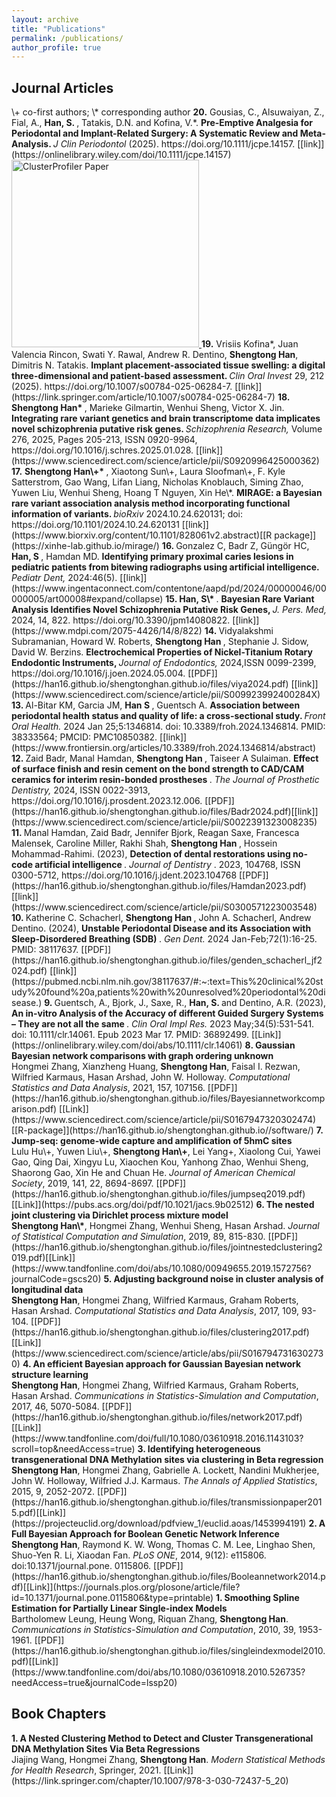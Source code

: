 ```yaml
---
layout: archive
title: "Publications"
permalink: /publications/
author_profile: true
---
```



## Journal Articles 


<span style="font-size:1em;"> 
\+ co-first authors; \* corresponding author </span>


<span style="font-size:1em;">
<b> 20.</b> Gousias, C., Alsuwaiyan, Z., Fial, A., <b>Han, S. </b>, Tatakis, D.N. and Kofina, V.*.  <b>
  Pre-Emptive Analgesia for Periodontal and Implant-Related Surgery: A Systematic Review and Meta-Analysis.  </b>
<i>J Clin Periodontol </i> (2025). https://doi.org/10.1111/jcpe.14157. [[link]](https://onlinelibrary.wiley.com/doi/10.1111/jcpe.14157) </span> 

<a href="[https://doi.org/10.1089/omi.2011.0118](https://onlinelibrary.wiley.com/doi/10.1111/jcpe.14157)" target="_blank">
  <img src="/images/Chris2025_Fig1.png" alt="ClusterProfiler Paper" width="300">
</a>


<span style="font-size:1em;">
<b> 19.</b> Vrisiis Kofina*, Juan Valencia Rincon, Swati Y. Rawal, Andrew R. Dentino, <b>Shengtong Han</b>, Dimitris N. Tatakis.  <b>
  Implant placement-associated tissue swelling: a digital three-dimensional and patient-based assessment.  </b>
<i>Clin Oral Invest  </i> 29, 212 (2025). https://doi.org/10.1007/s00784-025-06284-7. [[link]](https://link.springer.com/article/10.1007/s00784-025-06284-7)</span> 




<span style="font-size:1em;">
<b> 18.</b>  <b>Shengtong Han* </b>, Marieke Gilmartin, Wenhui Sheng, Victor X. Jin.  <b>
  Integrating rare variant genetics and brain transcriptome data implicates novel schizophrenia putative risk genes.  </b>
<i>Schizophrenia Research, </i> Volume 276, 2025, Pages 205-213, ISSN 0920-9964,
https://doi.org/10.1016/j.schres.2025.01.028. [[link]](https://www.sciencedirect.com/science/article/pii/S0920996425000362)</span> 



<span style="font-size:1em;">
<b> 17.</b>  <b>Shengtong Han\+* </b>, Xiaotong Sun\+, Laura Sloofman\+, F. Kyle Satterstrom, Gao Wang, Lifan Liang, Nicholas Knoblauch, Siming Zhao, Yuwen Liu, Wenhui Sheng, Hoang T Nguyen, Xin He\*.  <b>
  MIRAGE: a Bayesian rare variant association analysis method incorporating functional information of variants. </b>
<i>bioRxiv </i> 2024.10.24.620131; doi: https://doi.org/10.1101/2024.10.24.620131 [[link]](https://www.biorxiv.org/content/10.1101/828061v2.abstract)[[R package]](https://xinhe-lab.github.io/mirage/)</span> 



<span style="font-size:1em;">
<b> 16. </b> Gonzalez C, Badr Z, Güngör HC,  <b> Han, S </b>, Hamdan MD.  <b>
Identifying primary proximal caries lesions in pediatric patients from bitewing radiographs using artificial intelligence. </b> <i>
Pediatr Dent, </i> 2024:46(5). [[link]](https://www.ingentaconnect.com/contentone/aapd/pd/2024/00000046/00000005/art00008#expand/collapse) </span> 




<span style="font-size:1em;">
<b> 15. </b>   <b> Han, S\* </b>.  <b>
Bayesian Rare Variant Analysis Identifies Novel Schizophrenia Putative Risk Genes, </b> <i>
J. Pers. Med, </i> 2024, 14, 822. https://doi.org/10.3390/jpm14080822. [[link]](https://www.mdpi.com/2075-4426/14/8/822) </span> 




<span style="font-size:1em;">
<b> 14. </b> Vidyalakshmi Subramanian, Howard W. Roberts, <b> Shengtong Han </b>, Stephanie J. Sidow, David W. Berzins. <b>
Electrochemical Properties of Nickel-Titanium Rotary Endodontic Instruments, </b> <i>
Journal of Endodontics, </i> 2024,ISSN 0099-2399,
https://doi.org/10.1016/j.joen.2024.05.004. [[PDF]](https://han16.github.io/shengtonghan.github.io/files/viya2024.pdf) [[link]](https://www.sciencedirect.com/science/article/pii/S009923992400284X) </span> 

<span style="font-size:1em;">
<b> 13. </b> Al-Bitar KM, Garcia JM, <b> Han S </b> , Guentsch A. <b> Association between periodontal health status and quality of life: a cross-sectional study. </b> <i> Front Oral Health. </i> 2024 Jan 25;5:1346814. doi: 10.3389/froh.2024.1346814. PMID: 38333564; PMCID: PMC10850382. [[link]](https://www.frontiersin.org/articles/10.3389/froh.2024.1346814/abstract) </span> 
  


<span style="font-size:1em;">
<b> 12. </b>   Zaid Badr, Manal Hamdan, <b> Shengtong Han </b>, 
Taiseer A Sulaiman. <b> Effect of surface finish and resin cement on the bond strength to CAD/CAM ceramics for interim resin-bonded prostheses </b>. <i> The Journal of Prosthetic Dentistry, </i> 2024, ISSN 0022-3913, https://doi.org/10.1016/j.prosdent.2023.12.006. [[PDF]](https://han16.github.io/shengtonghan.github.io/files/Badr2024.pdf)[[link]](https://www.sciencedirect.com/science/article/pii/S0022391323008235) </span>  

<span style="font-size:1em;">
<b> 11. </b>   Manal Hamdan, Zaid Badr, Jennifer Bjork, Reagan Saxe, Francesca Malensek, Caroline Miller, Rakhi Shah, <b >Shengtong Han </b>, Hossein Mohammad-Rahimi. (2023), <b> Detection of dental restorations using no-code artificial intelligence </b>. <i> Journal of Dentistry </i> . 2023,
104768, ISSN 0300-5712, https://doi.org/10.1016/j.jdent.2023.104768 [[PDF]](https://han16.github.io/shengtonghan.github.io/files/Hamdan2023.pdf)[[link]](https://www.sciencedirect.com/science/article/pii/S0300571223003548) </span>

<span style="font-size:1em;">
<b> 10. </b>   Katherine C. Schacherl, <b> Shengtong
Han </b>, John A. Schacherl, Andrew Dentino. (2024), <b> Unstable Periodontal Disease and its Association with Sleep-Disordered Breathing (SDB) </b>. <i> Gen Dent. </i> 2024 Jan-Feb;72(1):16-25. PMID: 38117637. [[PDF]](https://han16.github.io/shengtonghan.github.io/files/genden_schacherl_jf2024.pdf) [[link]](https://pubmed.ncbi.nlm.nih.gov/38117637/#:~:text=This%20clinical%20study%20found%20a,patients%20with%20unresolved%20periodontal%20disease.)  </span>



<span style="font-size:1em;">
<b> 9. </b>   Guentsch, A., Bjork, J., Saxe, R., <b> Han, S. </b> and Dentino, A.R. (2023), <b> An in-vitro Analysis of the Accuracy of different Guided Surgery Systems – They are not all the same </b>. <i> Clin Oral Impl Res. </i> 2023 May;34(5):531-541. doi: 10.1111/clr.14061. Epub 2023 Mar 17. PMID: 36892499. [[Link]](https://onlinelibrary.wiley.com/doi/abs/10.1111/clr.14061) </span>


<span style="font-size:1em;"> 
<b> 8. Gaussian Bayesian network comparisons with graph ordering unknown </b> <br></span>
<span style="font-size:1em;">
Hongmei Zhang, Xianzheng Huang, <b>Shengtong Han</b>, Faisal I. Rezwan, Wilfried Karmaus, Hasan Arshad, John W. Holloway. <i> Computational Statistics and Data Analysis</i>, 2021, 157, 107156. [[PDF]](https://han16.github.io/shengtonghan.github.io/files/Bayesiannetworkcomparison.pdf) [[Link]](https://www.sciencedirect.com/science/article/pii/S0167947320302474)[[R-package]](https://han16.github.io/shengtonghan.github.io//software/) </span>

 

 
 <span style="font-size:1em;"> 
 <b> 7. Jump-seq: genome-wide capture and amplification of 5hmC sites </b> <br></span> 
<span style="font-size:1em;">
Lulu Hu\+, Yuwen Liu\+, <b>Shengtong Han\+</b>, Lei Yang+, Xiaolong Cui, Yawei Gao, Qing Dai, Xingyu Lu, Xiaochen Kou, Yanhong Zhao, Wenhui Sheng, Shaorong Gao, Xin He and Chuan He. <i>Journal of American Chemical Society</i>, 2019, 141, 22, 8694-8697. [[PDF]](https://han16.github.io/shengtonghan.github.io/files/jumpseq2019.pdf)[[Link]](https://pubs.acs.org/doi/pdf/10.1021/jacs.9b02512) </span> 



<span style="font-size:1em;"> 
 <b> 6.  The nested joint clustering via Dirichlet process mixture model </b> <br></span> 
<span style="font-size:1em;">
<b>Shengtong Han\*</b>, Hongmei Zhang, Wenhui Sheng, Hasan Arshad. <i>Journal of Statistical Computation and Simulation</i>, 2019, 89, 815-830. [[PDF]](https://han16.github.io/shengtonghan.github.io/files/jointnestedclustering2019.pdf)[[Link]](https://www.tandfonline.com/doi/abs/10.1080/00949655.2019.1572756?journalCode=gscs20) </span> 

<span style="font-size:1em;"> 
<b> 5.  Adjusting background noise in cluster analysis of longitudinal data </b> <br></span> 
<span style="font-size:1em;">
<b>Shengtong Han</b>, Hongmei Zhang, Wilfried Karmaus, Graham Roberts, Hasan Arshad. <i>Computational Statistics and Data Analysis</i>, 2017, 109, 93-104. [[PDF]](https://han16.github.io/shengtonghan.github.io/files/clustering2017.pdf)[[Link]](https://www.sciencedirect.com/science/article/abs/pii/S0167947316302730) </span>  

<span style="font-size:1em;"> 
<b> 4.   An efficient Bayesian approach for Gaussian Bayesian network structure learning </b> <br></span> 
<span style="font-size:1em;">
<b>Shengtong Han</b>, Hongmei Zhang, Wilfried Karmaus, Graham Roberts, Hasan Arshad. <i>Communications in Statistics-Simulation and Computation</i>, 2017, 46, 5070-5084. [[PDF]](https://han16.github.io/shengtonghan.github.io/files/network2017.pdf)[[Link]](https://www.tandfonline.com/doi/full/10.1080/03610918.2016.1143103?scroll=top&needAccess=true) </span>

<span style="font-size:1em;"> 
<b>  3.   Identifying heterogeneous transgenerational DNA Methylation sites via clustering in Beta regression </b> <br></span> 
<span style="font-size:1em;">
<b>Shengtong Han</b>, Hongmei Zhang, Gabrielle A. Lockett, Nandini Mukherjee, John W. Holloway, Wilfried J.J. Karmaus. <i>The Annals of Applied Statistics</i>, 2015, 9, 2052-2072. [[PDF]](https://han16.github.io/shengtonghan.github.io/files/transmissionpaper2015.pdf)[[Link]](https://projecteuclid.org/download/pdfview_1/euclid.aoas/1453994191) </span> 

<span style="font-size:1em;"> 
<b>  2.    A Full Bayesian Approach for Boolean Genetic Network Inference </b> <br></span> 
<span style="font-size:1em;">
<b>Shengtong Han</b>, Raymond K. W. Wong, Thomas C. M. Lee, Linghao Shen, Shuo-Yen R. Li, Xiaodan Fan. <i>PLoS ONE</i>, 2014, 9(12): e115806. doi:10.1371/journal.pone. 0115806. [[PDF]](https://han16.github.io/shengtonghan.github.io/files/Booleannetwork2014.pdf)[[Link]](https://journals.plos.org/plosone/article/file?id=10.1371/journal.pone.0115806&type=printable) </span> 

<span style="font-size:1em;"> 
<b>  1.   Smoothing Spline Estimation for Partially Linear Single-index Models </b> <br></span> 
<span style="font-size:1em;">
Bartholomew Leung, Heung Wong, Riquan Zhang, <b>Shengtong Han</b>. <i>Communications in Statistics-Simulation and Computation</i>, 2010, 39, 1953-1961. [[PDF]](https://han16.github.io/shengtonghan.github.io/files/singleindexmodel2010.pdf)[[Link]](https://www.tandfonline.com/doi/abs/10.1080/03610918.2010.526735?needAccess=true&journalCode=lssp20) </span> 


## Book Chapters 

<span style="font-size:1em;"> 
<b>  1.   A Nested Clustering Method to Detect and Cluster Transgenerational DNA Methylation Sites Via Beta Regressions  </b> <br></span> 
<span style="font-size:1em;">
Jiajing Wang, Hongmei Zhang, <b>Shengtong Han</b>. <i> Modern Statistical Methods for Health Research</i>, Springer, 2021. [[Link]](https://link.springer.com/chapter/10.1007/978-3-030-72437-5_20) </span> 
